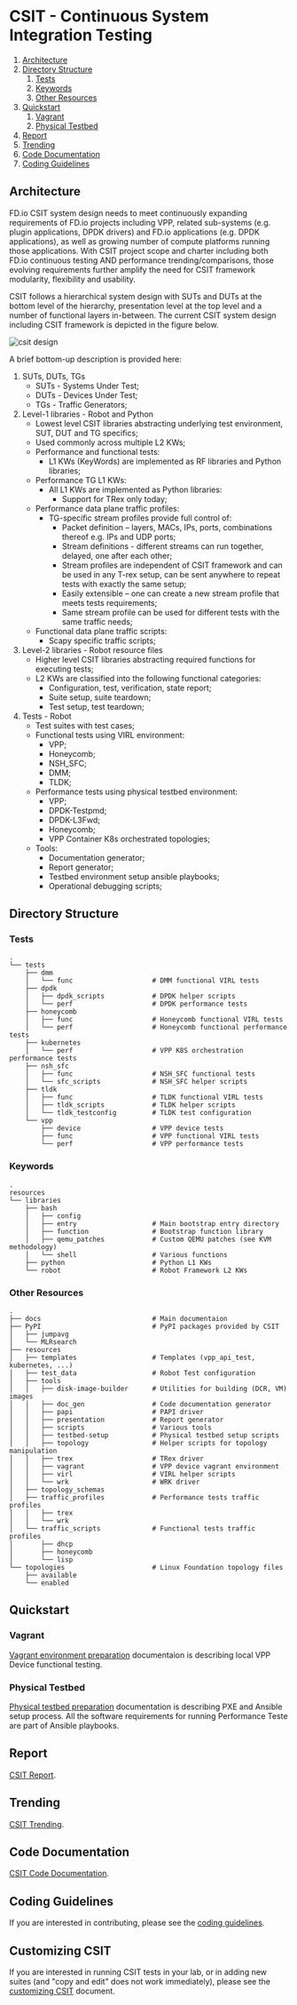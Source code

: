 
[//]: # (TODO: Include a copyright and a license.)

[//]: # (Paragraph 7.b.iv of https://fd.io/charter/ says documentation)

[//]: # (should have http://creativecommons.org/licenses/by/4.0/)

[//]: # (This copyright addition should be done fo all .md and .rst)

[//]: # (files in CSIT git repository in a separate big Change.)

# CSIT - Continuous System Integration Testing

1. [Architecture](#architecture)
1. [Directory Structure](#directory-structure)
   1. [Tests](#tests)
   1. [Keywords](#keywords)
   1. [Other Resources](#other-resources)
1. [Quickstart](#quick-start)
   1. [Vagrant](#vagrant)
   1. [Physical Testbed](#physical-testbed)
1. [Report](#report)
1. [Trending](#trending)
1. [Code Documentation](#code-documentation)
1. [Coding Guidelines](#coding-guidelines)

## Architecture

FD.io CSIT system design needs to meet continuously expanding requirements of
FD.io projects including VPP, related sub-systems (e.g. plugin applications,
DPDK drivers) and FD.io applications (e.g. DPDK applications), as well as
growing number of compute platforms running those applications. With CSIT
project scope and charter including both FD.io continuous testing AND
performance trending/comparisons, those evolving requirements further amplify
the need for CSIT framework modularity, flexibility and usability.

CSIT follows a hierarchical system design with SUTs and DUTs at the bottom level
of the hierarchy, presentation level at the top level and a number of functional
layers in-between. The current CSIT system design including CSIT framework is
depicted in the figure below.

![csit design](docs/report/csit_framework_documentation/csit_design_picture.svg "CSIT architecture")

A brief bottom-up description is provided here:

1. SUTs, DUTs, TGs
   - SUTs - Systems Under Test;
   - DUTs - Devices Under Test;
   - TGs - Traffic Generators;
1. Level-1 libraries - Robot and Python
   - Lowest level CSIT libraries abstracting underlying test environment, SUT,
     DUT and TG specifics;
   - Used commonly across multiple L2 KWs;
   - Performance and functional tests:
     - L1 KWs (KeyWords) are implemented as RF libraries and Python
       libraries;
   - Performance TG L1 KWs:
     - All L1 KWs are implemented as Python libraries:
       - Support for TRex only today;
   - Performance data plane traffic profiles:
     - TG-specific stream profiles provide full control of:
       - Packet definition – layers, MACs, IPs, ports, combinations thereof
         e.g. IPs and UDP ports;
       - Stream definitions - different streams can run together, delayed,
         one after each other;
       - Stream profiles are independent of CSIT framework and can be used
         in any T-rex setup, can be sent anywhere to repeat tests with
         exactly the same setup;
       - Easily extensible – one can create a new stream profile that meets
         tests requirements;
       - Same stream profile can be used for different tests with the same
         traffic needs;
   - Functional data plane traffic scripts:
     - Scapy specific traffic scripts;
1. Level-2 libraries - Robot resource files
   - Higher level CSIT libraries abstracting required functions for executing
     tests;
   - L2 KWs are classified into the following functional categories:
     - Configuration, test, verification, state report;
     - Suite setup, suite teardown;
     - Test setup, test teardown;
1. Tests - Robot
   - Test suites with test cases;
   - Functional tests using VIRL environment:
     - VPP;
     - Honeycomb;
     - NSH_SFC;
     - DMM;
     - TLDK;
   - Performance tests using physical testbed environment:
     - VPP;
     - DPDK-Testpmd;
     - DPDK-L3Fwd;
     - Honeycomb;
     - VPP Container K8s orchestrated topologies;
   - Tools:
     - Documentation generator;
     - Report generator;
     - Testbed environment setup ansible playbooks;
     - Operational debugging scripts;

## Directory Structure

### Tests

```
.
└── tests
    ├── dmm
    │   └── func                    # DMM functional VIRL tests
    ├── dpdk
    │   ├── dpdk_scripts            # DPDK helper scripts
    │   └── perf                    # DPDK performance tests
    ├── honeycomb
    │   ├── func                    # Honeycomb functional VIRL tests
    │   └── perf                    # Honeycomb functional performance tests
    ├── kubernetes
    │   └── perf                    # VPP K8S orchestration performance tests
    ├── nsh_sfc
    │   ├── func                    # NSH_SFC functional tests
    │   └── sfc_scripts             # NSH_SFC helper scripts
    ├── tldk
    │   ├── func                    # TLDK functional VIRL tests
    │   ├── tldk_scripts            # TLDK helper scripts
    │   └── tldk_testconfig         # TLDK test configuration
    └── vpp
        ├── device                  # VPP device tests
        ├── func                    # VPP functional VIRL tests
        └── perf                    # VPP performance tests
```

### Keywords

```
.
resources
└── libraries
    ├── bash
    │   ├── config
    │   ├── entry                   # Main bootstrap entry directory
    │   ├── function                # Bootstrap function library
    │   ├── qemu_patches            # Custom QEMU patches (see KVM methodology)
    │   └── shell                   # Various functions
    ├── python                      # Python L1 KWs
    └── robot                       # Robot Framework L2 KWs
```

### Other Resources

```
.
├── docs                            # Main documentaion
├── PyPI                            # PyPI packages provided by CSIT
│   ├── jumpavg
│   └── MLRsearch
├── resources
│   ├── templates                   # Templates (vpp_api_test, kubernetes, ...)
│   ├── test_data                   # Robot Test configuration
│   ├── tools
│   │   ├── disk-image-builder      # Utilities for building (DCR, VM) images
│   │   ├── doc_gen                 # Code documentation generator
│   │   ├── papi                    # PAPI driver
│   │   ├── presentation            # Report generator
│   │   ├── scripts                 # Various tools
│   │   ├── testbed-setup           # Physical testbed setup scripts
│   │   ├── topology                # Helper scripts for topology manipulation
│   │   ├── trex                    # TRex driver
│   │   ├── vagrant                 # VPP device vagrant environment
│   │   ├── virl                    # VIRL helper scripts
│   │   └── wrk                     # WRK driver
│   ├── topology_schemas
│   ├── traffic_profiles            # Performance tests traffic profiles
│   │   ├── trex
│   │   └── wrk
│   └── traffic_scripts             # Functional tests traffic profiles
│       ├── dhcp
│       ├── honeycomb
│       └── lisp
└── topologies                      # Linux Foundation topology files
    ├── available
    └── enabled
```

## Quickstart

### Vagrant

[Vagrant environment preparation](docs/testing_in_vagrant.rst) documentaion is
describing local VPP Device functional testing.

### Physical Testbed

[Physical testbed preparation](resources/tools/testbed-setup/README.rst)
documentation is describing PXE and Ansible setup process. All the software
requirements for running Performance Teste are part of Ansible playbooks.

## Report

[CSIT Report](https://docs.fd.io/csit/master/report/).

## Trending

[CSIT Trending](https://docs.fd.io/csit/master/trending/).

## Code Documentation

[CSIT Code Documentation](https://docs.fd.io/csit/master/doc/).

## Coding Guidelines

If you are interested in contributing, please see the
[coding guidelines](docs/test_code_guidelines.rst).

## Customizing CSIT

If you are interested in running CSIT tests in your lab,
or in adding new suites (and "copy and edit" does not work immediately),
please see the [customizing CSIT](docs/customizing_csit.rst) document.
